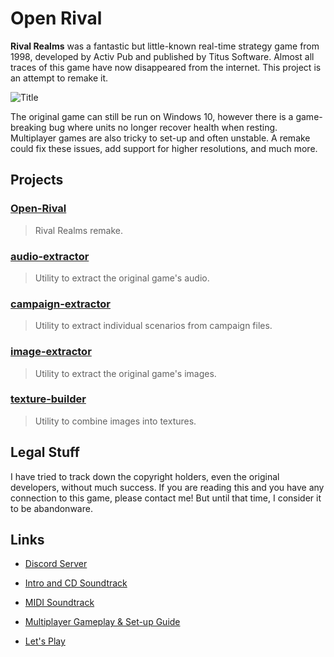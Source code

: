 # Open Rival

**Rival Realms** was a fantastic but little-known real-time strategy game from 1998, developed by Activ Pub and published by Titus Software. Almost all traces of this game have now disappeared from the internet. This project is an attempt to remake it.

![Title](http://danjb.com/images/rival_realms/title.jpg)

The original game can still be run on Windows 10, however there is a game-breaking bug where units no longer recover health when resting. Multiplayer games are also tricky to set-up and often unstable. A remake could fix these issues, add support for higher resolutions, and much more.

## Projects

### [Open-Rival](/Open-Rival)

> Rival Realms remake.

### [audio-extractor](/audio-extractor)

> Utility to extract the original game's audio.

### [campaign-extractor](/campaign-extractor)

> Utility to extract individual scenarios from campaign files.

### [image-extractor](/image-extractor)

> Utility to extract the original game's images.

### [texture-builder](/texture-builder)

> Utility to combine images into textures.

## Legal Stuff

I have tried to track down the copyright holders, even the original developers, without much success. If you are reading this and you have any connection to this game, please contact me! But until that time, I consider it to be abandonware.

## Links

 - [Discord Server](https://discord.gg/R7E4KWT)

 - [Intro and CD Soundtrack](https://www.youtube.com/watch?v=N7JFz1GapOE&list=PL6389EE9ABE2B104B)

 - [MIDI Soundtrack](https://www.youtube.com/playlist?list=PLfJwVz0VSvZn0sx5pwbGimYG6NtHA3TZP)

 - [Multiplayer Gameplay & Set-up Guide](https://www.youtube.com/watch?v=KzTm1MCKrLI)

 - [Let's Play](https://www.youtube.com/watch?v=bSefVvZnxKs)
